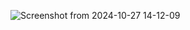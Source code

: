 ![Screenshot from 2024-10-27 14-12-09](https://github.com/user-attachments/assets/6a3eb8bd-c099-44fd-ac2a-1f04439c40ad)
